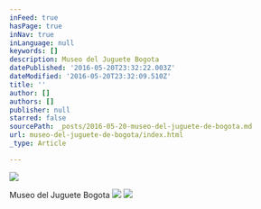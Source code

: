 ```yaml
---
inFeed: true
hasPage: true
inNav: true
inLanguage: null
keywords: []
description: Museo del Juguete Bogota
datePublished: '2016-05-20T23:32:22.003Z'
dateModified: '2016-05-20T23:32:09.510Z'
title: ''
author: []
authors: []
publisher: null
starred: false
sourcePath: _posts/2016-05-20-museo-del-juguete-de-bogota.md
url: museo-del-juguete-de-bogota/index.html
_type: Article

---
```

![](https://the-grid-user-content.s3-us-west-2.amazonaws.com/bfc6a18d-36c1-476c-b54a-2e93021f4be8.jpg)

Museo del Juguete Bogota
![](https://the-grid-user-content.s3-us-west-2.amazonaws.com/876688c8-fbc3-40af-9a7d-d8d4a896e6a6.jpg)
![](https://the-grid-user-content.s3-us-west-2.amazonaws.com/8f6365e3-b26f-4821-b868-777823e4da28.jpg)